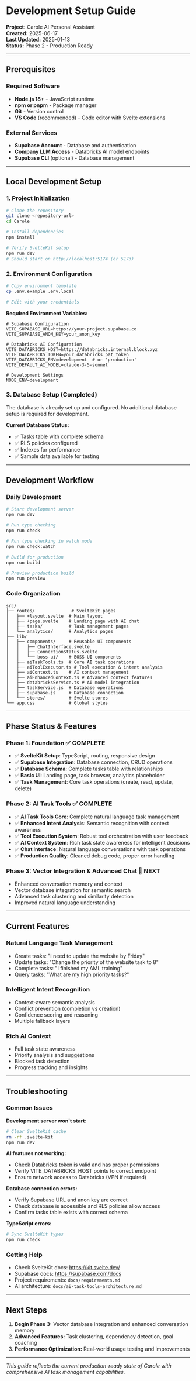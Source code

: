 # Development Setup Guide

**Project:** Carole AI Personal Assistant  
**Created:** 2025-06-17  
**Last Updated:** 2025-01-13  
**Status:** Phase 2 - Production Ready

---

## Prerequisites

### Required Software

- **Node.js 18+** - JavaScript runtime
- **npm or pnpm** - Package manager
- **Git** - Version control
- **VS Code** (recommended) - Code editor with Svelte extensions

### External Services

- **Supabase Account** - Database and authentication
- **Company LLM Access** - Databricks AI model endpoints
- **Supabase CLI** (optional) - Database management

---

## Local Development Setup

### 1. Project Initialization

```bash
# Clone the repository
git clone <repository-url>
cd Carole

# Install dependencies
npm install

# Verify SvelteKit setup
npm run dev
# Should start on http://localhost:5174 (or 5173)
```

### 2. Environment Configuration

```bash
# Copy environment template
cp .env.example .env.local

# Edit with your credentials
```

**Required Environment Variables:**

```env
# Supabase Configuration
VITE_SUPABASE_URL=https://your-project.supabase.co
VITE_SUPABASE_ANON_KEY=your_anon_key

# Databricks AI Configuration
VITE_DATABRICKS_HOST=https://databricks.internal.block.xyz
VITE_DATABRICKS_TOKEN=your_databricks_pat_token
VITE_DATABRICKS_ENV=development  # or 'production'
VITE_DEFAULT_AI_MODEL=claude-3-5-sonnet

# Development Settings
NODE_ENV=development
```

### 3. Database Setup (Completed)

The database is already set up and configured. No additional database setup is required for development.

**Current Database Status:**

- ✅ Tasks table with complete schema
- ✅ RLS policies configured
- ✅ Indexes for performance
- ✅ Sample data available for testing

---

## Development Workflow

### Daily Development

```bash
# Start development server
npm run dev

# Run type checking
npm run check

# Run type checking in watch mode
npm run check:watch

# Build for production
npm run build

# Preview production build
npm run preview
```

### Code Organization

```
src/
├── routes/              # SvelteKit pages
│   ├── +layout.svelte  # Main layout
│   ├── +page.svelte    # Landing page with AI chat
│   ├── tasks/          # Task management pages
│   └── analytics/      # Analytics pages
├── lib/
│   ├── components/     # Reusable UI components
│   │   ├── ChatInterface.svelte
│   │   ├── ConnectionStatus.svelte
│   │   └── boss-ui/    # BOSS UI components
│   ├── aiTaskTools.ts  # Core AI task operations
│   ├── aiToolExecutor.ts # Tool execution & intent analysis
│   ├── aiContext.ts    # AI context management
│   ├── aiEnhancedContext.ts # Advanced context features
│   ├── databricksService.ts # AI model integration
│   ├── taskService.js  # Database operations
│   ├── supabase.js     # Database connection
│   └── stores/         # Svelte stores
└── app.css             # Global styles
```

---

## Phase Status & Features

### Phase 1: Foundation ✅ **COMPLETE**

- ✅ **SvelteKit Setup**: TypeScript, routing, responsive design
- ✅ **Supabase Integration**: Database connection, CRUD operations
- ✅ **Database Schema**: Complete tasks table with relationships
- ✅ **Basic UI**: Landing page, task browser, analytics placeholder
- ✅ **Task Management**: Core task operations (create, read, update, delete)

### Phase 2: AI Task Tools ✅ **COMPLETE**

- ✅ **AI Task Tools Core**: Complete natural language task management
- ✅ **Enhanced Intent Analysis**: Semantic recognition with context awareness
- ✅ **Tool Execution System**: Robust tool orchestration with user feedback
- ✅ **AI Context System**: Rich task state awareness for intelligent decisions
- ✅ **Chat Interface**: Natural language conversations with task operations
- ✅ **Production Quality**: Cleaned debug code, proper error handling

### Phase 3: Vector Integration & Advanced Chat 🔄 **NEXT**

- Enhanced conversation memory and context
- Vector database integration for semantic search
- Advanced task clustering and similarity detection
- Improved natural language understanding

---

## Current Features

### **Natural Language Task Management**

- Create tasks: "I need to update the website by Friday"
- Update tasks: "Change the priority of the website task to 8"
- Complete tasks: "I finished my AML training"
- Query tasks: "What are my high priority tasks?"

### **Intelligent Intent Recognition**

- Context-aware semantic analysis
- Conflict prevention (completion vs creation)
- Confidence scoring and reasoning
- Multiple fallback layers

### **Rich AI Context**

- Full task state awareness
- Priority analysis and suggestions
- Blocked task detection
- Progress tracking and insights

---

## Troubleshooting

### Common Issues

**Development server won't start:**

```bash
# Clear SvelteKit cache
rm -rf .svelte-kit
npm run dev
```

**AI features not working:**

- Check Databricks token is valid and has proper permissions
- Verify VITE_DATABRICKS_HOST points to correct endpoint
- Ensure network access to Databricks (VPN if required)

**Database connection errors:**

- Verify Supabase URL and anon key are correct
- Check database is accessible and RLS policies allow access
- Confirm tasks table exists with correct schema

**TypeScript errors:**

```bash
# Sync SvelteKit types
npm run check
```

### Getting Help

- Check SvelteKit docs: https://kit.svelte.dev/
- Supabase docs: https://supabase.com/docs
- Project requirements: `docs/requirements.md`
- AI architecture: `docs/ai-task-tools-architecture.md`

---

## Next Steps

1. **Begin Phase 3:** Vector database integration and enhanced conversation memory
2. **Advanced Features:** Task clustering, dependency detection, goal coaching
3. **Performance Optimization:** Real-world usage testing and improvements

---

_This guide reflects the current production-ready state of Carole with comprehensive AI task management capabilities._
